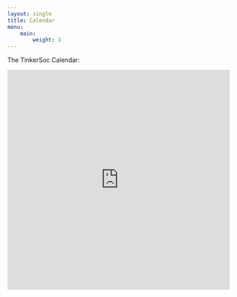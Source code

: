 ```yaml
---
layout: single
title: Calendar
menu:
    main:
        weight: 3
---
```


The TinkerSoc Calendar:

<iframe src="https://calendar.google.com/calendar/embed?src=c_9de001698d016d572b7461cb99d559489b070a124ec58f86522f6022dfe4ba44%40group.calendar.google.com&ctz=Europe%2FLondon" frameborder="0" scrolling="no" width="100%" height="500" >
Loading...</iframe>
